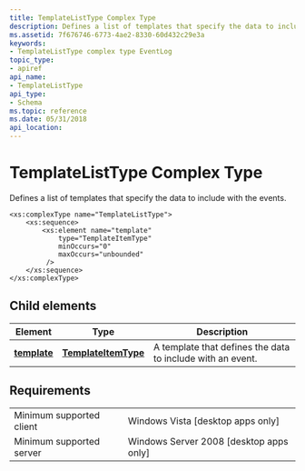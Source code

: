 ```yaml
---
title: TemplateListType Complex Type
description: Defines a list of templates that specify the data to include with the events.
ms.assetid: 7f676746-6773-4ae2-8330-60d432c29e3a
keywords:
- TemplateListType complex type EventLog
topic_type:
- apiref
api_name:
- TemplateListType
api_type:
- Schema
ms.topic: reference
ms.date: 05/31/2018
api_location: 
---
```


# TemplateListType Complex Type

Defines a list of templates that specify the data to include with the events.

``` syntax
<xs:complexType name="TemplateListType">
    <xs:sequence>
        <xs:element name="template"
            type="TemplateItemType"
            minOccurs="0"
            maxOccurs="unbounded"
         />
    </xs:sequence>
</xs:complexType>
```

## Child elements



| Element                                                                   | Type                                                                         | Description                                                           |
|---------------------------------------------------------------------------|------------------------------------------------------------------------------|-----------------------------------------------------------------------|
| [**template**](eventmanifestschema-template-templatelisttype-element.md) | [**TemplateItemType**](eventmanifestschema-templateitemtype-complextype.md) | A template that defines the data to include with an event.<br/> |



## Requirements



|                                     |                                                      |
|-------------------------------------|------------------------------------------------------|
| Minimum supported client<br/> | Windows Vista \[desktop apps only\]<br/>       |
| Minimum supported server<br/> | Windows Server 2008 \[desktop apps only\]<br/> |



 

 





